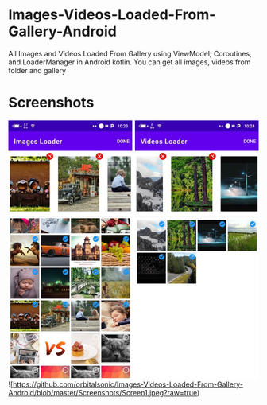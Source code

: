 # Images-Videos-Loaded-From-Gallery-Android
All Images and Videos Loaded From Gallery using ViewModel, Coroutines, and LoaderManager in Android kotlin. You can get all images, videos from folder and gallery

# Screenshots
![alt text](https://github.com/orbitalsonic/Images-Videos-Loaded-From-Gallery-Android/blob/master/Screenshots/Screen2.jpeg?raw=true)
![https://github.com/orbitalsonic/Images-Videos-Loaded-From-Gallery-Android/blob/master/Screenshots/Screen1.jpeg?raw=true)
